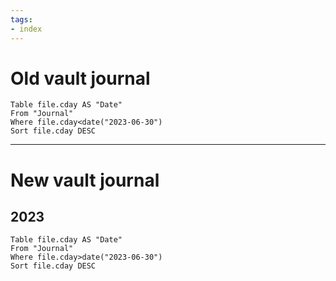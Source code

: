 ```yaml
---
tags: 
- index
---
```

# Old vault journal
```dataview
Table file.cday AS "Date"
From "Journal"
Where file.cday<date("2023-06-30")
Sort file.cday DESC 
```

---
# New vault journal
## 2023
```dataview
Table file.cday AS "Date"
From "Journal"
Where file.cday>date("2023-06-30")
Sort file.cday DESC 
```
